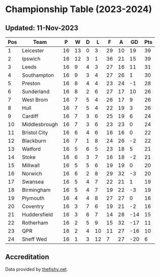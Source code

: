 # Championship Table (2023-2024)
## Updated: 11-Nov-2023

| Pos | Team | P | W | D | L | F | A | GD | Pts |
| --- | --- | --- | --- | --- | --- | --- | --- | --- | --- |
| 1 | Leicester | 16 | 13 | 0 | 3 | 29 | 10 | 19 | 39 |
| 2 | Ipswich | 16 | 12 | 3 | 1 | 36 | 21 | 15 | 39 |
| 3 | Leeds | 16 | 9 | 4 | 3 | 27 | 16 | 11 | 31 |
| 4 | Southampton | 16 | 9 | 3 | 4 | 27 | 26 | 1 | 30 |
| 5 | Preston | 16 | 8 | 4 | 4 | 23 | 24 | -1 | 28 |
| 6 | Sunderland | 16 | 8 | 2 | 6 | 27 | 17 | 10 | 26 |
| 7 | West Brom | 16 | 7 | 5 | 4 | 26 | 17 | 9 | 26 |
| 8 | Hull | 16 | 7 | 5 | 4 | 22 | 19 | 3 | 26 |
| 9 | Cardiff | 16 | 7 | 3 | 6 | 25 | 19 | 6 | 24 |
| 10 | Middlesbrough | 16 | 7 | 3 | 6 | 23 | 23 | 0 | 24 |
| 11 | Bristol City | 16 | 6 | 4 | 6 | 16 | 16 | 0 | 22 |
| 12 | Blackburn | 16 | 7 | 1 | 8 | 24 | 26 | -2 | 22 |
| 13 | Watford | 16 | 5 | 6 | 5 | 23 | 18 | 5 | 21 |
| 14 | Stoke | 16 | 6 | 3 | 7 | 16 | 18 | -2 | 21 |
| 15 | Millwall | 16 | 5 | 5 | 6 | 19 | 19 | 0 | 20 |
| 16 | Norwich | 16 | 6 | 2 | 8 | 29 | 32 | -3 | 20 |
| 17 | Swansea | 16 | 5 | 4 | 7 | 22 | 21 | 1 | 19 |
| 18 | Birmingham | 16 | 5 | 4 | 7 | 19 | 22 | -3 | 19 |
| 19 | Plymouth | 16 | 4 | 4 | 8 | 27 | 27 | 0 | 16 |
| 20 | Coventry | 16 | 3 | 7 | 6 | 19 | 21 | -2 | 16 |
| 21 | Huddersfield | 16 | 3 | 6 | 7 | 14 | 28 | -14 | 15 |
| 22 | Rotherham | 16 | 2 | 5 | 9 | 15 | 32 | -17 | 11 |
| 23 | QPR | 16 | 2 | 4 | 10 | 11 | 27 | -16 | 10 |
| 24 | Sheff Wed | 16 | 1 | 3 | 12 | 7 | 27 | -20 | 6 |

## Accreditation 

Data provided by [thefishy.net](https://www.thefishy.net/).